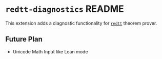 # `redtt-diagnostics` README

This extension adds a diagnostic functionality for [`redtt`] theorem prover.

## Future Plan

- Unicode Math Input like Lean mode

[`redtt`]: https://github.com/RedPRL/redtt
